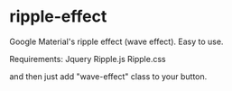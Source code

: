 # ripple-effect
Google Material's ripple effect (wave effect). Easy to use.


Requirements:
  Jquery
  Ripple.js
  Ripple.css
  
  and then just add "wave-effect" class to your button.
